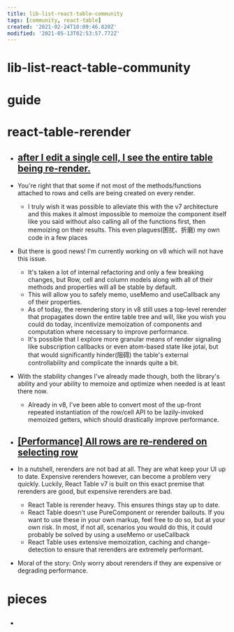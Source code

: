 ```yaml
---
title: lib-list-react-table-community
tags: [community, react-table]
created: '2021-02-24T10:09:46.820Z'
modified: '2021-05-13T02:53:57.772Z'
---
```


# lib-list-react-table-community

# guide

# react-table-rerender

- ## [after I edit a single cell, I see the entire table being re-render.](https://github.com/tannerlinsley/react-table/issues/2824)
- You're right that that some if not most of the methods/functions attached to rows and cells are being created on every render. 
  - I truly wish it was possible to alleviate this with the v7 architecture and this makes it almost impossible to memoize the component itself like you said without also calling all of the functions first, then memoizing on their results. This even plagues(困扰、折磨) my own code in a few places
- But there is good news! I'm currently working on v8 which will not have this issue. 
  - It's taken a lot of internal refactoring and only a few breaking changes, but Row, cell and column models along with all of their methods and properties will all be stable by default. 
  - This will allow you to safely memo, useMemo and useCallback any of their properties. 
  - As of today, the rerendering story in v8 still uses a top-level rerender that propagates down the entire table tree and will, like you wish you could do today, incentivize memoization of components and computation where necessary to improve performance. 
  - It's possible that I explore more granular means of render signaling like subscription callbacks or even atom-based state like jotai, but that would significantly hinder(阻碍) the table's external controllability and complicate the innards quite a bit.
- With the stability changes I've already made though, both the library's ability and your ability to memoize and optimize when needed is at least there now. 
  - Already in v8, I've been able to convert most of the up-front repeated instantiation of the row/cell API to be lazily-invoked memoized getters, which should drastically improve performance.

- ## [[Performance] All rows are re-rendered on selecting row](https://github.com/tannerlinsley/react-table/issues/1496)
- In a nutshell, rerenders are not bad at all. They are what keep your UI up to date. Expensive rerenders however, can become a problem very quickly. Luckily, React Table v7 is built on this exact premise that rerenders are good, but expensive rerenders are bad.
  - React Table is rerender heavy. This ensures things stay up to date.
  - React Table doesn't use PureComponent or rerender bailouts. If you want to use these in your own markup, feel free to do so, but at your own risk. In most, if not all, scenarios you would do this, it could probably be solved by using a useMemo or useCallback
  - React Table uses extensive memoization, caching and change-detection to ensure that rerenders are extremely performant.
- Moral of the story: Only worry about rerenders if they are expensive or degrading performance.

# pieces

- ## 
